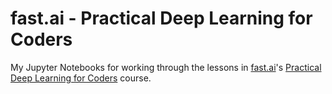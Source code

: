 # fast.ai - Practical Deep Learning for Coders
My Jupyter Notebooks for working through the lessons in [fast.ai](https://www.fast.ai/)'s [Practical Deep Learning for Coders](https://course.fast.ai/) course.